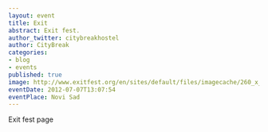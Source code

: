 ```yaml
---
layout: event
title: Exit
abstract: Exit fest.
author_twitter: citybreakhostel
author: CityBreak
categories:
- blog
- events
published: true
image: http://www.exitfest.org/en/sites/default/files/imagecache/260_x_180/Dance%20arena.jpg
eventDate: 2012-07-07T13:07:54
eventPlace: Novi Sad
---
```



Exit fest page